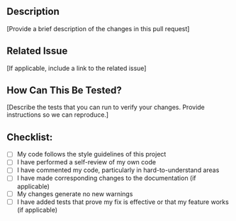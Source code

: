 ## Description
[Provide a brief description of the changes in this pull request]

## Related Issue
[If applicable, include a link to the related issue]

## How Can This Be Tested?
[Describe the tests that you can run to verify your changes. Provide instructions so we can reproduce.]

## Checklist:
- [ ] My code follows the style guidelines of this project
- [ ] I have performed a self-review of my own code
- [ ] I have commented my code, particularly in hard-to-understand areas
- [ ] I have made corresponding changes to the documentation (if applicable)
- [ ] My changes generate no new warnings
- [ ] I have added tests that prove my fix is effective or that my feature works (if applicable)
